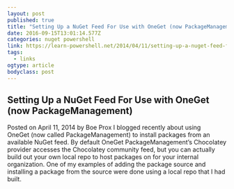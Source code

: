 ```yaml
---
layout: post
published: true
title: "Setting Up a NuGet Feed For Use with OneGet (now PackageManagement) | Learn Powershell | Achieve More"
date: 2016-09-15T13:01:14.577Z
categories: nuget powershell
link: https://learn-powershell.net/2014/04/11/setting-up-a-nuget-feed-for-use-with-oneget/
tags:
  - links
ogtype: article
bodyclass: post
---
```


## Setting Up a NuGet Feed For Use with OneGet (now PackageManagement)
Posted on April 11, 2014 by Boe Prox
I blogged recently about using OneGet (now called PackageManagement) to install packages from an available NuGet feed. By default OneGet PackageManagement’s Chocolatey provider accesses the Chocolatey community feed, but you can actually build out your own local repo to host packages on for your internal organization. One of my examples of adding the package source and installing a package from the source were done using a local repo that I had built.
